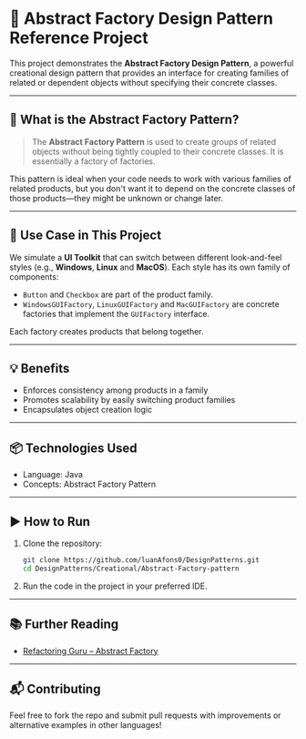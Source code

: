 # 🧱 Abstract Factory Design Pattern Reference Project

This project demonstrates the **Abstract Factory Design Pattern**, a powerful creational design pattern that provides an interface for creating families of related or dependent objects without specifying their concrete classes.

---

## 🧠 What is the Abstract Factory Pattern?

> The **Abstract Factory Pattern** is used to create groups of related objects without being tightly coupled to their concrete classes. It is essentially a factory of factories.

This pattern is ideal when your code needs to work with various families of related products, but you don't want it to depend on the concrete classes of those products—they might be unknown or change later.

---

## 🚀 Use Case in This Project

We simulate a **UI Toolkit** that can switch between different look-and-feel styles (e.g., **Windows**, **Linux** and **MacOS**). Each style has its own family of components:

- `Button` and `Checkbox` are part of the product family.
- `WindowsGUIFactory`, `LinuxGUIFactory` and `MacGUIFactory` are concrete factories that implement the `GUIFactory` interface.

Each factory creates products that belong together.

---

## 💡 Benefits

- Enforces consistency among products in a family
- Promotes scalability by easily switching product families
- Encapsulates object creation logic

---

## 📦 Technologies Used

- Language: Java
- Concepts: Abstract Factory Pattern

---

## ▶️ How to Run

1. Clone the repository:

   ```bash
   git clone https://github.com/luanAfons0/DesignPatterns.git
   cd DesignPatterns/Creational/Abstract-Factory-pattern
   ```

2. Run the code in the project in your preferred IDE.

---

## 📚 Further Reading

- [Refactoring Guru – Abstract Factory](https://refactoring.guru/design-patterns/abstract-factory)

---

## 📬 Contributing

Feel free to fork the repo and submit pull requests with improvements or alternative examples in other languages!
